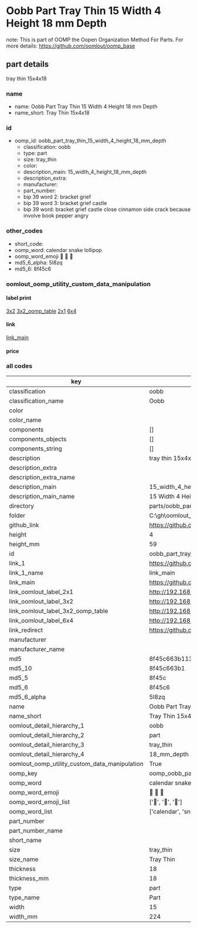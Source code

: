 # Oobb Part Tray Thin 15 Width 4 Height 18 mm Depth  

note: This is part of OOMP the Oopen Organization Method For Parts. For more details: https://github.com/oomlout/oomp_base

##  part details
  



tray thin 15x4x18



### name
* name: Oobb Part Tray Thin 15 Width 4 Height 18 mm Depth
* name_short: Tray Thin 15x4x18 
### id
* oomp_id: oobb_part_tray_thin_15_width_4_height_18_mm_depth
  * classification: oobb
  * type: part
  * size: tray_thin
  * color: 
  * description_main: 15_width_4_height_18_mm_depth
  * description_extra: 
  * manufacturer: 
  * part_number: 
  * bip 39 word 2: bracket grief
  * bip 39 word 3: bracket grief castle
  * bip 39 word: bracket grief castle close cinnamon side crack because involve book pepper angry

### other_codes
* short_code: 
* oomp_word: calendar snake lollipop
* oomp_word_emoji :calendar: :snake: :lollipop:
* md5_6_alpha: 5l8zq
* md5_6: 8f45c6






### oomlout_oomp_utility_custom_data_manipulation
#### label print
[3x2](http://192.168.1.245:1112/?label=oomp%205l8zq)
[3x2_oomp_table](http://192.168.1.108:1112/?label=oomp%205l8zq)
[2x1](http://192.168.1.242:1112/?label=oomp%205l8zq)
[6x4](http://192.168.1.55:1112/?label=oomp%205l8zq)    

#### link

[link_main](https://github.com/oomlout/oomlout_oobb_version_4_generated_parts/tree/main/navigation_oomp/oobb/part/tray_thin/15_width_4_height_18_mm_depth/part)                              

#### price







### all codes 
| key | value |  
| --- | --- |  
| classification | oobb |  
| classification_name | Oobb |  
| color |  |  
| color_name |  |  
| components | [] |  
| components_objects | [] |  
| components_string | [] |  
| description | tray thin 15x4x18 |  
| description_extra |  |  
| description_extra_name |  |  
| description_main | 15_width_4_height_18_mm_depth |  
| description_main_name | 15 Width 4 Height 18 mm Depth |  
| directory | parts/oobb_part_tray_thin_15_width_4_height_18_mm_depth |  
| folder | C:\gh\oomlout_oobb_version_4_generated_parts\parts\oobb_part_tray_thin_15_width_4_height_18_mm_depth |  
| github_link | https://github.com/oomlout/oomlout_oomp_part_src/tree/main/parts/oobb_part_tray_thin_15_width_4_height_18_mm_depth |  
| height | 4 |  
| height_mm | 59 |  
| id | oobb_part_tray_thin_15_width_4_height_18_mm_depth |  
| link_1 | https://github.com/oomlout/oomlout_oobb_version_4_generated_parts/tree/main/navigation_oomp/oobb/part/tray_thin/15_width_4_height_18_mm_depth/part |  
| link_1_name | link_main |  
| link_main | https://github.com/oomlout/oomlout_oobb_version_4_generated_parts/tree/main/navigation_oomp/oobb/part/tray_thin/15_width_4_height_18_mm_depth/part |  
| link_oomlout_label_2x1 | http://192.168.1.242:1112/?label=oomp%205l8zq |  
| link_oomlout_label_3x2 | http://192.168.1.245:1112/?label=oomp%205l8zq |  
| link_oomlout_label_3x2_oomp_table | http://192.168.1.108:1112/?label=oomp%205l8zq |  
| link_oomlout_label_6x4 | http://192.168.1.55:1112/?label=oomp%205l8zq |  
| link_redirect | https://github.com/oomlout/oomlout_oobb_version_4_generated_parts/tree/main/parts/oobb_tray_thin_15_04_18 |  
| manufacturer |  |  
| manufacturer_name |  |  
| md5 | 8f45c663b113c63b1f9482ba4719a0d6 |  
| md5_10 | 8f45c663b1 |  
| md5_5 | 8f45c |  
| md5_6 | 8f45c6 |  
| md5_6_alpha | 5l8zq |  
| name | Oobb Part Tray Thin 15 Width 4 Height 18 mm Depth |  
| name_short | Tray Thin 15x4x18  |  
| oomlout_detail_hierarchy_1 | oobb |  
| oomlout_detail_hierarchy_2 | part |  
| oomlout_detail_hierarchy_3 | tray_thin |  
| oomlout_detail_hierarchy_4 | 18_mm_depth |  
| oomlout_oomp_utility_custom_data_manipulation | True |  
| oomp_key | oomp_oobb_part_tray_thin_15_width_4_height_18_mm_depth |  
| oomp_word | calendar snake lollipop |  
| oomp_word_emoji | :calendar: :snake: :lollipop: |  
| oomp_word_emoji_list | [':calendar:', ':snake:', ':lollipop:'] |  
| oomp_word_list | ['calendar', 'snake', 'lollipop'] |  
| part_number |  |  
| part_number_name |  |  
| short_name |  |  
| size | tray_thin |  
| size_name | Tray Thin |  
| thickness | 18 |  
| thickness_mm | 18 |  
| type | part |  
| type_name | Part |  
| width | 15 |  
| width_mm | 224 |  
